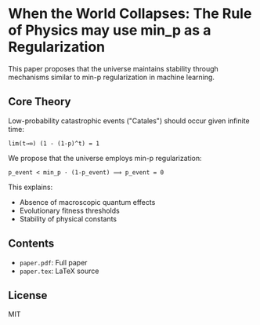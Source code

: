# When the World Collapses: The Rule of Physics may use min_p as a Regularization

This paper proposes that the universe maintains stability through mechanisms similar to min-p regularization in machine learning.

## Core Theory

Low-probability catastrophic events ("Catales") should occur given infinite time:
```
lim(t→∞) (1 - (1-p)^t) = 1
```

We propose that the universe employs min-p regularization:
```
p_event < min_p · (1-p_event) ⟹ p_event = 0
```

This explains:
- Absence of macroscopic quantum effects
- Evolutionary fitness thresholds
- Stability of physical constants

## Contents
- `paper.pdf`: Full paper
- `paper.tex`: LaTeX source

## License
MIT